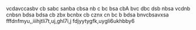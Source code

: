 vcdavccasbv
cb sabc sanba 
cbsa nb c
bc bsa cbA 
bvc dbc dsb nbsa
vcdnb cnbsn
bdsa bdsa 
cb zbx bcnbx
cb cznx cn
bc b bdsa
bnvcbsavxsa
fffdnfmyu,,iiihjtli7t,uj,ghl7i,j
fdjyytygfk,uygli6ukhbby6

